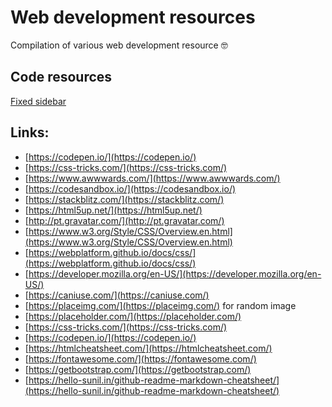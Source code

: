 # Web development resources
Compilation of various web development resource :nerd_face:

## Code resources

[Fixed sidebar](https://github.com/JosePedroSilva/WebDev-Resources/blob/master/sideBar/README.md)


## Links:

 - [https://codepen.io/](https://codepen.io/)
 - [https://css-tricks.com/](https://css-tricks.com/)
 - [https://www.awwwards.com/](https://www.awwwards.com/)
 - [https://codesandbox.io/](https://codesandbox.io/)
 - [https://stackblitz.com/](https://stackblitz.com/)
 - [https://html5up.net/](https://html5up.net/)
 - [http://pt.gravatar.com/](http://pt.gravatar.com/)
 - [https://www.w3.org/Style/CSS/Overview.en.html](https://www.w3.org/Style/CSS/Overview.en.html)
 - [https://webplatform.github.io/docs/css/](https://webplatform.github.io/docs/css/)
 - [https://developer.mozilla.org/en-US/](https://developer.mozilla.org/en-US/)
 - [https://caniuse.com/](https://caniuse.com/)
 - [https://placeimg.com/](https://placeimg.com/) for random image
 - [https://placeholder.com/](https://placeholder.com/)
 - [https://css-tricks.com/](https://css-tricks.com/)
 - [https://codepen.io/](https://codepen.io/)
 - [https://htmlcheatsheet.com/](https://htmlcheatsheet.com/)
 - [https://fontawesome.com/](https://fontawesome.com/)
 - [https://getbootstrap.com/](https://getbootstrap.com/)
 - [https://hello-sunil.in/github-readme-markdown-cheatsheet/](https://hello-sunil.in/github-readme-markdown-cheatsheet/)
 